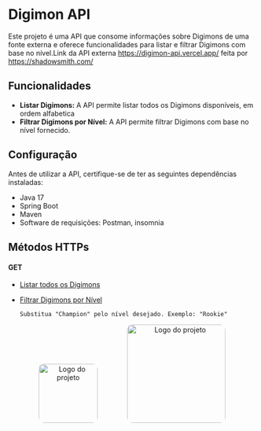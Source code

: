 # Digimon API

Este projeto é uma API que consome informações sobre Digimons de uma fonte externa e oferece funcionalidades para listar e filtrar Digimons com base no nível.Link da API externa https://digimon-api.vercel.app/ feita por https://shadowsmith.com/

## Funcionalidades

- **Listar Digimons:** A API permite listar todos os Digimons disponíveis, em ordem alfabetica
- **Filtrar Digimons por Nível:** A API permite filtrar Digimons com base no nível fornecido.

## Configuração

Antes de utilizar a API, certifique-se de ter as seguintes dependências instaladas:

- Java 17
- Spring Boot
- Maven
- Software de requisições: Postman, insomnia

## Métodos HTTPs

#### GET
- [Listar todos os Digimons]( http://localhost:8080/digimons)
- [Filtrar Digimons por Nível](http://localhost:8080/digimons/byLevel?level=Champion)

      Substitua "Champion" pelo nível desejado. Exemplo: "Rookie"



<div style="text-align: center;">
  <img src="https://devkico.itexto.com.br/wp-content/uploads/2014/08/spring-boot-project-logo.png" 
  alt="Logo do projeto" style="width: 120px; margin: 0 auto;border-radius:10px">
    <img src="https://s2-techtudo.glbimg.com/twoewJmwpMgtGPcRPP8SxFlDVmM=/0x0:695x393/984x0/smart/filters:strip_icc()/i.s3.glbimg.com/v1/AUTH_08fbf48bc0524877943fe86e43087e7a/internal_photos/bs/2021/P/f/y52r4ySZWLkJjEhKLhgw/2014-11-14-java-logo.jpg" 
  alt="Logo do projeto" style="width: 200px; margin: 0 auto;border-radius:10px; margin-left:4em">
</div>